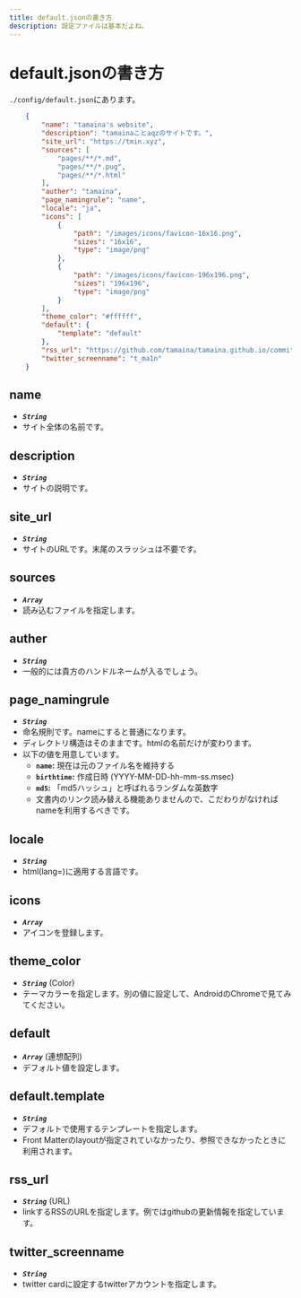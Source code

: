 ```yaml
---
title: default.jsonの書き方
description: 設定ファイルは基本だよね。
---
```


# default.jsonの書き方

`./config/default.json`にあります。

~~~json
    {
        "name": "tamaina's website",
        "description": "tamainaことaqzのサイトです。",
        "site_url": "https://tmin.xyz",
        "sources": [
            "pages/**/*.md",
            "pages/**/*.pug",
            "pages/**/*.html"
        ],
        "auther": "tamaina",
        "page_namingrule": "name",
        "locale": "ja",
        "icons": [
            {
                "path": "/images/icons/favicon-16x16.png",
                "sizes": "16x16",
                "type": "image/png"
            },
            {
                "path": "/images/icons/favicon-196x196.png",
                "sizes": "196x196",
                "type": "image/png"
            }
        ],
        "theme_color": "#ffffff",
        "default": {
            "template": "default"
        },
        "rss_url": "https://github.com/tamaina/tamaina.github.io/commits/master.atom",
        "twitter_screenname": "t_ma1n"
    }
~~~

## name
- ***`String`***
- サイト全体の名前です。

## description
- ***`String`***
- サイトの説明です。

## site_url
- ***`String`***
- サイトのURLです。末尾のスラッシュは不要です。

## sources
- ***`Array`***
- 読み込むファイルを指定します。

## auther
- ***`String`***
- 一般的には貴方のハンドルネームが入るでしょう。

## page_namingrule
- ***`String`***
- 命名規則です。nameにすると普通になります。
- ディレクトリ構造はそのままです。htmlの名前だけが変わります。
- 以下の値を用意しています。
  - **`name`:** 現在は元のファイル名を維持する
  - **`birthtime`:** 作成日時 (YYYY-MM-DD-hh-mm-ss.msec)
  - **`md5`:** 「md5ハッシュ」と呼ばれるランダムな英数字
  - 文書内のリンク読み替える機能ありませんので、こだわりがなければnameを利用するべきです。

## locale
- ***`String`***
- html(lang=)に適用する言語です。

## icons
- ***`Array`***
- アイコンを登録します。

## theme_color
- ***`String`*** (Color)
- テーマカラーを指定します。別の値に設定して、AndroidのChromeで見てみてください。

## default
- ***`Array`*** (連想配列)
- デフォルト値を設定します。

## default.template
- ***`String`***
- デフォルトで使用するテンプレートを指定します。
- Front Matterのlayoutが指定されていなかったり、参照できなかったときに利用されます。

## rss_url
- ***`String`*** (URL)
- linkするRSSのURLを指定します。例ではgithubの更新情報を指定しています。

## twitter_screenname
- ***`String`***
- twitter cardに設定するtwitterアカウントを指定します。